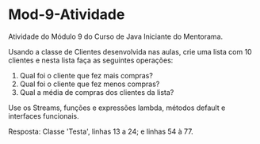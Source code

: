 # Mod-9-Atividade
Atividade do Módulo 9 do Curso de Java Iniciante do Mentorama.

Usando a classe de Clientes desenvolvida nas aulas, crie uma lista com 10 clientes e nesta lista faça as seguintes operações:
1.	Qual foi o cliente que fez mais compras?
2.	Qual foi o cliente que fez menos compras?
3.	Qual a média de compras dos clientes da lista?

Use os Streams, funções e expressões lambda, métodos default e interfaces funcionais.

Resposta: Classe 'Testa', linhas 13 a 24; e linhas 54 à 77.